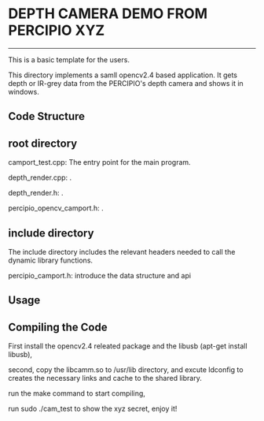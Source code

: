 # DEPTH CAMERA DEMO FROM PERCIPIO XYZ #

----------

This is a basic template for the users.

This directory implements a samll opencv2.4 based application. It gets depth or IR-grey data from the PERCIPIO's depth camera and shows it in windows.

## Code Structure ##

## root directory ##

camport_test.cpp: The entry point for the main program.

depth_render.cpp: .

depth_render.h: .

percipio_opencv_camport.h: .

## include directory ##

The include directory includes the relevant headers needed to call the dynamic library functions.

percipio_camport.h: introduce the data structure and api

## Usage ##

## Compiling the Code ##

First install the opencv2.4 releated package and the libusb (apt-get install libusb),

second, copy the libcamm.so to /usr/lib directory, and excute ldconfig to creates the necessary links and cache to the shared library.

run the make command to start compiling,

run sudo ./cam_test to show the xyz secret, enjoy it!
